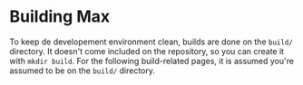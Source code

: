 # Building Max

To keep de developement environment clean, builds are done on the `build/`
directory. It doesn't come included on the repository, so you can create it
with `mkdir build`. For the following build-related pages, it is assumed you're
assumed to be on the `build/` directory.
